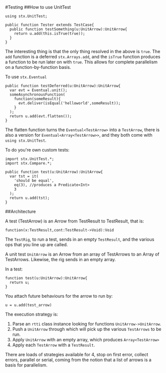 #Testing
##How to use UnitTest

    using stx.UnitTest;
    
    public function Tester extends TestCase{
      public function testSomething(u:UnitArrow):UnitArrow{
        return u.add(this.isTrue(true));
      }
    }

The interesting thing is that the only thing resolved in the above is `true`. The `add` function is a deferred `stx.Arrays.add`, and
the `isTrue` function produces a function to be run later on with `true`. This allows for complete parallelism on a function-by-function basis.

To use `stx.Eventual`

    public function testDeferred(u:UnitArrow):UnitArrow{
      var evt = Eventual.unit();
      someAsynchronousFunction(
        function(someResult){
          evt.deliver(isEqual('helloworld',someResult));
        }
      );
      return u.add(evt.flatten());
    }

The flatten function turns the `Eventual<TestArrow>` into a `TestArrow`, there is also a version for `Eventual<Array<TestArrow>>`, and they both come with `using stx.UnitTest`.

To do you're own custom tests:

    import stx.UnitTest.*;
    import stx.Compare.*;

    public function test(u:UnitArrow):UnitArrow{
      var tst = it(
        'should be equal',
        eq(3), //produces a Predicate<Int>
        3
      );
      return u.add(tst);
    }

##Architecture

A test (TestArrow) is an Arrow from TestResult to TestResult, that is: 

    function(x:TestResult,cont:TestResult->Void):Void

The `TestRig`, to run a test, sends in an empty `TestResult`, and the various ops that you line up are called.

A unit test `UnitArrow` is an Arrow from an array of TestArrows to an Array of TestArrows. Likewise, the rig sends in an empty array.

In a test:

    function test(u:UnitArrow):UnitArrow{
      return u;
    }

You attach future behaviours for the arrow to run by:

    u = u.add(test_arrow)

The execution strategy is:
  1) Parse an `rtti` class instance looking for functions `UnitArrow->UnitArrow`. 
  2) Push a `UnitArrow` through which will pick up the various `TestArrows` to be run.
  3) Apply `UnitArrow` with an empty array, which produces `Array<TestArrow>`
  4) Apply each `TestArrow` with a `TestResult`.

There are loads of strategies available for 4, stop on first error, collect errors, parallel or serial, coming from the notion that a list of
arrows is a basis for parallelism.
